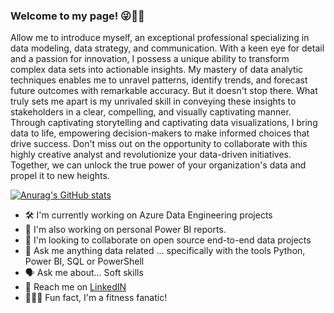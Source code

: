 ### Welcome to my page! 😜👋🏿

Allow me to introduce myself, an exceptional professional specializing in data modeling, data strategy, and communication. With a keen eye for detail and a passion for innovation, I possess a unique ability to transform complex data sets into actionable insights. My mastery of data analytic techniques enables me to unravel patterns, identify trends, and forecast future outcomes with remarkable accuracy. But it doesn't stop there. What truly sets me apart is my unrivaled skill in conveying these insights to stakeholders in a clear, compelling, and visually captivating manner. Through captivating storytelling and captivating data visualizations, I bring data to life, empowering decision-makers to make informed choices that drive success. Don't miss out on the opportunity to collaborate with this highly creative analyst and revolutionize your data-driven initiatives. Together, we can unlock the true power of your organization's data and propel it to new heights.

[![Anurag's GitHub stats](https://github-readme-stats.vercel.app/api?username=conatusforever)](https://github.com/anuraghazra/github-readme-stats)


- 🛠️ I'm currently working on Azure Data Engineering projects
- 👀 I'm also working on personal Power BI reports.
- 🌱 I'm looking to collaborate on open source end-to-end data projects
- 📨 Ask me anything data related ... specifically with the tools Python, Power BI, SQL or PowerShell
- 🗣️ Ask me about... Soft skills
- 📲 Reach me on [LinkedIN](https://www.linkedin.com/in/hakeemlawrence/)
- 🏋🏿‍♂️ Fun fact, I'm a fitness fanatic!

<!---
ConatusForever/ConatusForever is a ✨ special ✨ repository because its `README.md` (this file) appears on your GitHub profile.
You can click the Preview link to take a look at your changes.
--->
